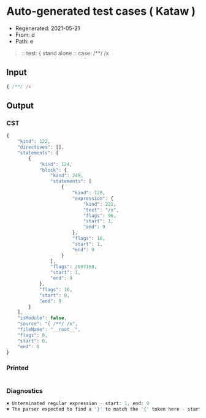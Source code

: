 # Auto-generated test cases ( Kataw )
- Regenerated: 2021-05-21
- From: d
- Path: e
> :: test: { stand alone
> :: case: /**/ /x
## Input

`````js
{ /**/ /x
`````
## Output

### CST

```javascript
{
    "kind": 122,
    "directives": [],
    "statements": [
        {
            "kind": 124,
            "block": {
                "kind": 249,
                "statements": [
                    {
                        "kind": 120,
                        "expression": {
                            "kind": 221,
                            "text": "/x",
                            "flags": 96,
                            "start": 1,
                            "end": 9
                        },
                        "flags": 16,
                        "start": 1,
                        "end": 9
                    }
                ],
                "flags": 2097168,
                "start": 1,
                "end": 9
            },
            "flags": 16,
            "start": 0,
            "end": 9
        }
    ],
    "isModule": false,
    "source": "{ /**/ /x",
    "fileName": "__root__",
    "flags": 0,
    "start": 0,
    "end": 9
}
```

### Printed

```javascript

```

### Diagnostics

```javascript
✖ Unterminated regular expression - start: 1, end: 9
✖ The parser expected to find a '}' to match the '{' token here - start: 9, end: 9

```

